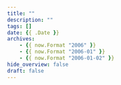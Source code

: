 ```yaml
---
title: ""
description: ""
tags: []
date: {{ .Date }}
archives:
    - {{ now.Format "2006" }}
    - {{ now.Format "2006-01" }}
    - {{ now.Format "2006-01-02" }}
hide_overview: false
draft: false
---
```


